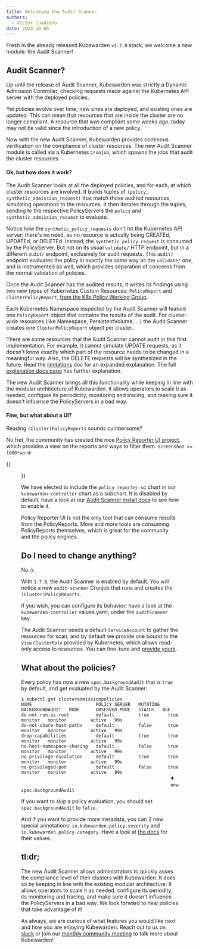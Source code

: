 ```yaml
---
title: Welcoming the Audit Scanner
authors:
  - Víctor Cuadrado
date: 2023-10-05
---
```


Fresh in the already released Kubewarden `v1.7.0` stack, we welcome a new module:
the Audit Scanner!

## Audit Scanner?

Up until the release of Audit Scanner, Kubewarden was strictly a Dynamic Admission
Controller, checking requests made against the Kubernetes API server with the
deployed policies.

Yet policies evolve over time; new ones are deployed, and existing ones are
updated. This can mean that resources that are inside the cluster are no longer
compliant. A resource that was compliant some weeks ago, today may not be valid
since the introduction of a new policy.

Now with the new Audit Scanner, Kubewarden provides continous verification on
the compliance of cluster resources. The new Audit Scanner module is called via a
Kubernetes `Cronjob`, which spawns the jobs that audit the cluster resources.

#### Ok, but how does it work?

The Audit Scanner looks at all the deployed policies, and for each, at which
cluster resources are involved. It builds tuples of `(policy,
synthetic_admission_request)` that match those audited resources, simulating
operations to the resources.
It then iterates through the tuples, sending to the respective PolicyServers the
`policy` and `synthetic_admission_request` to evaluate.

Notice how the `synthetic_policy_requests` don't hit the Kubernetes API server;
there's no need, as no resource is actually being CREATEd, UPDATEd, or DELETEd.
Instead, the `synthetic_policy_request` is consumed by the PolicyServer. But
not on its usual `validate/` HTTP endpoint, but in a different `audit/`
endpoint, exclusively for audit requests. This `audit/` endpoint evaluates the
policy in exactly the same way as the `validate/` one, and is instrumented as
well, which provides separation of concerns from the normal validation of
policies.

Once the Audit Scanner has the audited results, it writes its findings using
two new types of Kubernetes Custom Resources: `PolicyReport` and
`ClusterPolicyReport`, [from the K8s Policy Working Group](https://github.com/kubernetes-sigs/wg-policy-prototypes/tree/master/policy-report).

Each Kubernetes Namespace inspected by the Audit Scanner will feature one
`PolicyReport` object that contains the results of the audit. For cluster-wide
resources (like Namespace, PersistentVolume, &hellip;) the Audit Scanner
creates one `ClusterPolicyReport` object per cluster.

There are some resources that the Audit Scanner cannot audit in this first
implementation. For example, it cannot simulate UPDATE requests, as it doesn't know
exactly which part of the resource needs to be changed in a meaningful way.
Also, the DELETE requests will be synthesized in the future. Read the
[limitations](https://docs.kubewarden.io/explanations/audit-scanner/limitations)
doc for an expanded explanation. The full [explanation docs
page](https://docs.kubewarden.io/explanations/audit-scanner) has further explanation.

The new Audit Scanner brings all this functionality while keeping in line with the
modular architecture of Kubewarden. It allows operators to scale it as needed,
configure its periodicity, monitoring and tracing, and making sure it doesn't
influence the PolicyServers in a bad way.

#### Fine, but what about a UI?

Reading `(Cluster)PolicyReports` sounds cumbersome?

No fret, the community has created the nice [Policy Reporter UI
project](https://kyverno.github.io/policy-reporter), which provides a view on
the reports and ways to filter them. `Screenshot >= 1000*word`:

{{<figure src="/images/audit-scanner/policy-reporter-ui.png" alt="policy-reporter-ui view"  >}}

We have elected to include the `policy-reporter-ui` chart in our
`kubewarden-controller` chart as a subchart. It is disabled by default, have a
look at our [Audit Scanner install
docs](https://docs.kubewarden.io/howtos/audit-scanner) to see how to enable it.

Policy Reporter UI is not the only tool that can consume results from the
PolicyReports. More and more tools are consuming PolicyReports themselves,
which is great for the community and the policy engines.

## Do I need to change anything?

No :).

With `1.7.0`, the Audit Scanner is enabled by default. You will notice a new
`audit-scanner` Cronjob that runs and creates the `(Cluster)PolicyReports`.

If you wish, you can configure its behavior: have a look at the
`kubewarden-controller` values.yaml, under the `auditScanner` key.

The Audit Scanner needs a default `ServiceAccount` to gather the resources for
scan, and by default we provide one bound to the `view` `ClusterRole` provided
by Kubernetes, which allows read-only access to resources. You can fine-tune
and [provide yours](https://docs.kubewarden.io/explanations/audit-scanner#permissions-and-serviceaccounts).

## What about the policies?

Every policy has now a new `spec.backgroundAudit` that is `true` by default, and
get evaluated by the Audit Scanner:

```console
$ kubectl get clusteradmissionpolicies
NAME                        POLICY SERVER   MUTATING   BACKGROUNDAUDIT   MODE      OBSERVED MODE   STATUS   AGE
do-not-run-as-root          default         true       true              monitor   monitor         active   99s
do-not-share-host-paths     default         false      true              monitor   monitor         active   99s
drop-capabilities           default         true       true              monitor   monitor         active   99s
no-host-namespace-sharing   default         false      true              monitor   monitor         active   99s
no-privilege-escalation     default         true       true              monitor   monitor         active   99s
no-privileged-pod           default         false      true              monitor   monitor         active   99s
                                                        🠉
                                                        new spec.backgroundAudit
```

If you want to skip a policy evaluation, you should set `spec.backgroundAudit`
to `false`.

And if you want to provide more metadata, you can 2 new special annotations:
`io.kubewarden.policy.severity` and `io.kubewarden.policy.category`. Have a
look at [the
docs](https://docs.kubewarden.io/explanations/audit-scanner#policies) for their
values.

## tl:dr;

The new Audit Scanner allows administrators to quickly asses the compliance
level of their clusters with Kubewarden. It does so by keeping in line with
the existing modular architecture. It allows operators to scale it as needed,
configure its periodity, its monitoring and tracing, and make sure it doesn't
influence the PolicyServers in a bad way. We look forward to new policies that
take advantage of it!

As always, we are curious of what features you would like next and how you are
enjoying Kubewarden. Reach out to us on [slack](https://kubernetes.slack.com/?redir=%2Fmessages%2Fkubewarden)
or join our [monthly community meeting](https://teamup.com/ks2bj74dvw132mhjtj?view=a&showProfileAndInfo=0&showSidepanel=1&disableSidepanel=1&showMenu=1&showAgendaHeader=1&showAgendaDetails=0&showYearViewHeader=1)
to talk more about Kubewarden!
